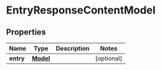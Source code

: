 
# EntryResponseContentModel

## Properties
Name | Type | Description | Notes
------------ | ------------- | ------------- | -------------
**entry** | [**Model**](Model.md) |  |  [optional]



